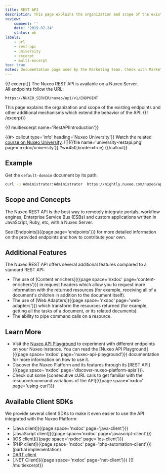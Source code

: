 ```yaml
---
title: REST API
description: This page explains the organization and scope of the existing endpoints and other additional mechanisms which extend the behavior of the API.
review:
    comment: ''
    date: '2019-07-24'
    status: ok
labels:
    - url
    - rest-api
    - university
    - excerpt
    - multi-excerpt
toc: true
notes: Documentation page used by the Marketing team. Check with Marketing before deleting or moving.
---
```


{{! excerpt}}
The Nuxeo REST API is available on a Nuxeo Server. </br>
All endpoints follow the URL:

```
https://NUXEO_SERVER/nuxeo/api/v1/ENDPOINT
```

This page explains the organization and scope of the existing endpoints and other additional mechanisms which extend the behavior of the API.
{{! /excerpt}}

{{! multiexcerpt name='RestAPIIntroduction'}}

{{#> callout type='info' heading='Nuxeo University'}}
Watch the related [course on Nuxeo University](https://university.nuxeo.com/learn/public/course/view/elearning/66/rest-api).
![]({{file name='university-restapi.png' page='nxdoc/university'}} ?w=450,border=true)
{{/callout}}

## Example

Get the `default-domain` document by its path:

```bash
curl -u Administrator:Administrator  https://nightly.nuxeo.com/nuxeo/api/v1/path/default-domain
```

## Scope and Concepts

The Nuxeo REST API is the best way to remotely integrate portals, workflow engines, Enterprise Service Bus (ESBs) and custom applications written in JavaScript, Ruby, etc, with a Nuxeo Server.

See [Endpoints]({{page page='endpoints'}}) for more detailed information on the provided endpoints and how to contribute your own.

## Additional Features

The Nuxeo REST API offers several additional features compared to a standard REST API:

- The use of [Content enrichers]({{page space='nxdoc' page='content-enrichers'}}) in request headers which allow you to request more information with the returned resources (for example, receiving all of a document's children in addition to the document itself).
- The use of [Web Adapters]({{page space='nxdoc' page='web-adapters'}}) which transform the resources returned (for example, getting all the tasks of a document, or its related documents).
- The ability to pipe command calls on a resource.

## Learn More

- Visit the [Nuxeo API Playground](http://nuxeo.github.io/api-playground/) to experiment with different endpoints on your Nuxeo instance. You can read the [Nuxeo API Playground]({{page space='nxdoc' page='nuxeo-api-playground'}}) documentation for more information on how to use it.
- Discover the Nuxeo Platform and its features through its [REST API]({{page space='nxdoc' page='discover-nuxeo-platform-apis'}}).
- Check out some [consecutive cURL calls to get familiar with the resource/command variations of the API]({{page space='nxdoc' page='using-curl'}})

## Available Client SDKs
<!--
// TODO
-->
We provide several client SDKs to make it even easier to use the API integrated with the Nuxeo Platform:
- [Java client]({{page space='nxdoc' page='java-client'}})
- [JavaScript client]({{page space='nxdoc' page='javascript-client'}})
- [iOS client]({{page space='nxdoc' page='ios-client'}})
- [PHP client]({{page space='nxdoc' page='php-automation-client'}}) (partial implementation)
- [DART client](https://github.com/nelsonsilva/nuxeo-dart-client)
- [.NET Client]({{page space='nxdoc' page='net-client'}})
{{! /multiexcerpt}}
